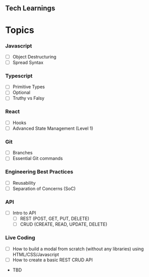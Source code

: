 ## Tech Learnings

# Topics

### Javascript

- [ ] Object Destructuring
- [ ] Spread Syntax

### Typescript

- [ ] Primitive Types
- [ ] Optional
- [ ] Truthy vs Falsy

### React

- [ ] Hooks
- [ ] Advanced State Management (Level 1)

### Git

- [ ] Branches
- [ ] Essential Git commands

### Engineering Best Practices

- [ ] Reusability
- [ ] Separation of Concerns (SoC)

### API

- [ ] Intro to API
  - [ ] REST (POST, GET, PUT, DELETE)
  - [ ] CRUD (CREATE, READ, UPDATE, DELETE)

### Live Coding

- [ ] How to build a modal from scratch (without any libraries) using HTML/CSS/Javascript
- [ ] How to create a basic REST CRUD API
- TBD
